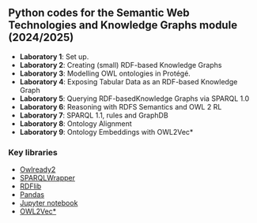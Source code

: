 ## Python codes for the Semantic Web Technologies and Knowledge Graphs module (2024/2025)

- **Laboratory 1**: Set up.
- **Laboratory 2**: Creating (small) RDF-based Knowledge Graphs
- **Laboratory 3**: Modelling OWL ontologies in Protégé.
- **Laboratory 4**: Exposing Tabular Data as an RDF-based Knowledge Graph
- **Laboratory 5**: Querying RDF-basedKnowledge Graphs via SPARQL 1.0
- **Laboratory 6**: Reasoning with RDFS Semantics and OWL 2 RL
- **Laboratory 7**: SPARQL 1.1, rules and GraphDB
- **Laboratory 8**: Ontology Alignment
- **Laboratory 9**: Ontology Embeddings with OWL2Vec*



### Key libraries
- [Owlready2](https://owlready2.readthedocs.io/en/latest/intro.html)
- [SPARQLWrapper](https://github.com/RDFLib/sparqlwrapper)
- [RDFlib](https://rdflib.readthedocs.io/en/stable/)
- [Pandas](https://pandas.pydata.org/)
- [Jupyter notebook](https://jupyter-notebook.readthedocs.io/en/latest/)
- [OWL2Vec*](https://github.com/KRR-Oxford/OWL2Vec-Star)

